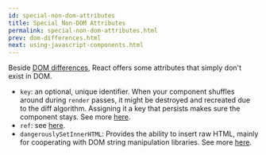 ```yaml
---
id: special-non-dom-attributes
title: Special Non-DOM Attributes
permalink: special-non-dom-attributes.html
prev: dom-differences.html
next: using-javascript-components.html
---
```


Beside [DOM differences](/docs/dom-differences.html), React offers some attributes that simply don't exist in DOM.

- `key`: an optional, unique identifier. When your component shuffles around during `render` passes, it might be destroyed and recreated due to the diff algorithm. Assigning it a key that persists makes sure the component stays. See more [here](/docs/multiple-components.html#dynamic-children).
- `ref`: see [here](/docs/more-about-refs.html).
- `dangerouslySetInnerHTML`: Provides the ability to insert raw HTML, mainly for cooperating with DOM string manipulation libraries. See more [here](/react/tips/dangerously-set-inner-html.html).
